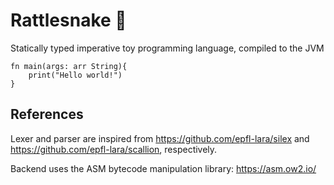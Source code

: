 # Rattlesnake 🐍

Statically typed imperative toy programming language, compiled to the JVM

```
fn main(args: arr String){
    print("Hello world!")
}
```

## References

Lexer and parser are inspired from https://github.com/epfl-lara/silex and https://github.com/epfl-lara/scallion, respectively.

Backend uses the ASM bytecode manipulation library: https://asm.ow2.io/

